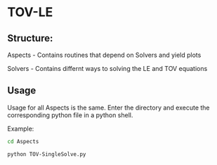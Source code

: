 # TOV-LE

## Structure:

Aspects - Contains routines that depend on Solvers and yield plots

Solvers - Contains differnt ways to solving the LE and TOV equations

## Usage

Usage for all Aspects is the same. Enter the directory and execute the corresponding python file in a python shell.

Example:

```bash
cd Aspects

python TOV-SingleSolve.py
```
